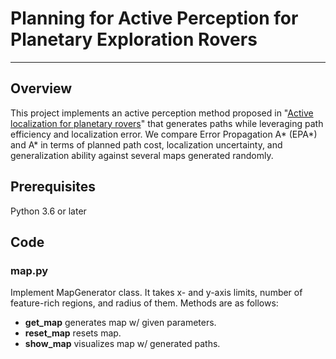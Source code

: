 # Planning for Active Perception for Planetary Exploration Rovers

---

## Overview
This project implements an active perception method proposed in "[Active localization for planetary rovers](https://ieeexplore.ieee.org/abstract/document/7500599)" 
that generates paths while leveraging path efficiency and localization error. We compare Error Propagation A* (EPA*) and A* in terms of planned path cost, localization 
uncertainty, and generalization ability against several maps generated randomly.

## Prerequisites
Python 3.6 or later 

## Code
### map.py
Implement MapGenerator class. It takes x- and y-axis limits, number of feature-rich regions, and radius of them.
Methods are as follows:
* **get_map** generates map w/ given parameters.
* **reset_map** resets map.
* **show_map** visualizes map w/ generated paths. 